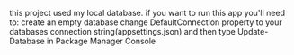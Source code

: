this project used my local database.
if you want to run this app you'll need to:
create an empty database
change DefaultConnection property to your databases connection string(appsettings.json)
and then type Update-Database in Package Manager Console
